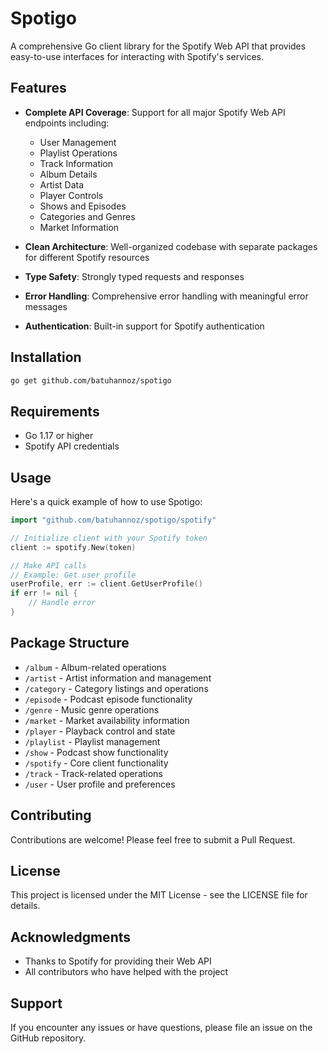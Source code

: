 # Spotigo

A comprehensive Go client library for the Spotify Web API that provides easy-to-use interfaces for interacting with Spotify's services.

## Features

- **Complete API Coverage**: Support for all major Spotify Web API endpoints including:
  - User Management
  - Playlist Operations
  - Track Information
  - Album Details
  - Artist Data
  - Player Controls
  - Shows and Episodes
  - Categories and Genres
  - Market Information

- **Clean Architecture**: Well-organized codebase with separate packages for different Spotify resources
- **Type Safety**: Strongly typed requests and responses
- **Error Handling**: Comprehensive error handling with meaningful error messages
- **Authentication**: Built-in support for Spotify authentication

## Installation

```bash
go get github.com/batuhannoz/spotigo
```

## Requirements

- Go 1.17 or higher
- Spotify API credentials

## Usage

Here's a quick example of how to use Spotigo:

```go
import "github.com/batuhannoz/spotigo/spotify"

// Initialize client with your Spotify token
client := spotify.New(token)

// Make API calls
// Example: Get user profile
userProfile, err := client.GetUserProfile()
if err != nil {
    // Handle error
}
```

## Package Structure

- `/album` - Album-related operations
- `/artist` - Artist information and management
- `/category` - Category listings and operations
- `/episode` - Podcast episode functionality
- `/genre` - Music genre operations
- `/market` - Market availability information
- `/player` - Playback control and state
- `/playlist` - Playlist management
- `/show` - Podcast show functionality
- `/spotify` - Core client functionality
- `/track` - Track-related operations
- `/user` - User profile and preferences

## Contributing

Contributions are welcome! Please feel free to submit a Pull Request.

## License

This project is licensed under the MIT License - see the LICENSE file for details.

## Acknowledgments

- Thanks to Spotify for providing their Web API
- All contributors who have helped with the project

## Support

If you encounter any issues or have questions, please file an issue on the GitHub repository.
